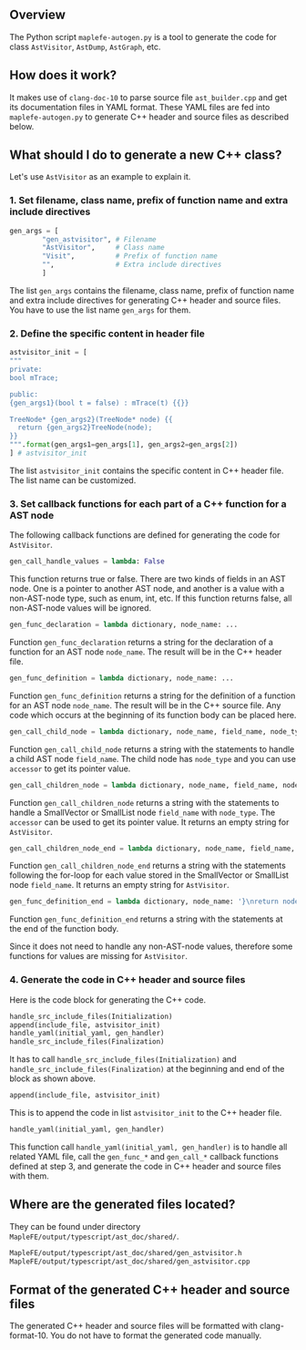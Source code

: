 ## Overview
The Python script `maplefe-autogen.py` is a tool to generate the code for class `AstVisitor`, `AstDump`, `AstGraph`, etc.

## How does it work?

It makes use of `clang-doc-10` to parse source file `ast_builder.cpp` and get its documentation files in YAML format.
These YAML files are fed into `maplefe-autogen.py` to generate C++ header and source files as described below.

## What should I do to generate a new C++ class?

Let's use `AstVisitor` as an example to explain it.

### 1. Set filename, class name, prefix of function name and extra include directives

```python
gen_args = [
        "gen_astvisitor", # Filename
        "AstVisitor",     # Class name
        "Visit",          # Prefix of function name
        "",               # Extra include directives
        ]
```
The list `gen_args` contains the filename, class name, prefix of function name and extra include directives for
generating C++ header and source files. You have to use the list name `gen_args` for them.

### 2. Define the specific content in header file

```python
astvisitor_init = [
"""
private:
bool mTrace;

public:
{gen_args1}(bool t = false) : mTrace(t) {{}}

TreeNode* {gen_args2}(TreeNode* node) {{
  return {gen_args2}TreeNode(node);
}}
""".format(gen_args1=gen_args[1], gen_args2=gen_args[2])
] # astvisitor_init
```
The list `astvisitor_init` contains the specific content in C++ header file. The list name can be customized.

### 3. Set callback functions for each part of a C++ function for a AST node

The following callback functions are defined for generating the code for `AstVisitor`.

```python
gen_call_handle_values = lambda: False
```
This function returns true or false.
There are two kinds of fields in an AST node. One is a pointer to another AST node, and another is 
a value with a non-AST-node type, such as enum, int, etc.
If this function returns false, all non-AST-node values will be ignored.


```python
gen_func_declaration = lambda dictionary, node_name: ...
```
Function `gen_func_declaration` returns a string for the declaration of a function for an AST node `node_name`. The result will be in
the C++ header file.


```python
gen_func_definition = lambda dictionary, node_name: ...
```
Function `gen_func_definition` returns a string for the definition of a function for an AST node `node_name`. The result will be in
the C++ source file. Any code which occurs at the beginning of its function body can be placed here.


```python
gen_call_child_node = lambda dictionary, node_name, field_name, node_type, accessor: ...
```
Function `gen_call_child_node` returns a string with the statements to handle a child AST node `field_name`. The child node has
`node_type` and you can use `accessor` to get its pointer value. 


```python
gen_call_children_node = lambda dictionary, node_name, field_name, node_type, accessor: ''
```
Function `gen_call_children_node` returns a string with the statements to handle a SmallVector or SmallList node `field_name` with
`node_type`. The `accessor` can be used to get its pointer value. It returns an empty string for `AstVisitor`.


```python
gen_call_children_node_end = lambda dictionary, node_name, field_name, node_type, accessor: ''
```
Function `gen_call_children_node_end` returns a string with the statements following the for-loop for each value stored in the
SmallVector or SmallList node `field_name`. It returns an empty string for `AstVisitor`. 


```python
gen_func_definition_end = lambda dictionary, node_name: '}\nreturn node;\n}'
```
Function `gen_func_definition_end` returns a string with the statements at the end of the function body.

Since it does not need to handle any non-AST-node values, therefore some functions for values are missing for `AstVisitor`.

### 4. Generate the code in C++ header and source files 

Here is the code block for generating the C++ code.
```python
handle_src_include_files(Initialization)
append(include_file, astvisitor_init)
handle_yaml(initial_yaml, gen_handler)
handle_src_include_files(Finalization)
```

It has to call `handle_src_include_files(Initialization)` and `handle_src_include_files(Finalization)` at the beginning and end of the block as shown above.

```python
append(include_file, astvisitor_init)
```
This is to append the code in list `astvisitor_init` to the C++ header file. 

```python
handle_yaml(initial_yaml, gen_handler)
```
This function call `handle_yaml(initial_yaml, gen_handler)` is to handle all related YAML file, call the `gen_func_*` and `gen_call_*` callback functions defined at step 3, and generate the code in C++ header and source files with them.

## Where are the generated files located?

They can be found under directory `MapleFE/output/typescript/ast_doc/shared/`.
```bash
MapleFE/output/typescript/ast_doc/shared/gen_astvisitor.h
MapleFE/output/typescript/ast_doc/shared/gen_astvisitor.cpp
```

## Format of the generated C++ header and source files

The generated C++ header and source files will be formatted with clang-format-10. You do not
have to format the generated code manually.
